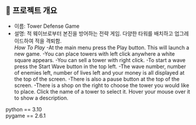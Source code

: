 ## 🧾 프로젝트 개요
- 이름: Tower Defense Game
- 설명: 적 웨이브로부터 본진을 방어하는 전략 게임. 다양한 타워를 배치하고 업그레이드하여 적을 격퇴함.   
*How To Play*
-At the main menu press the Play button. This will launch a new game.
-You can place towers with left click anywhere a white square appears.
-You can sell a tower with right click.
-To start a wave press the Start Wave button in the top left.
-The wave number, number of enemies left, number of lives left and your money is all displayed at the top of the screen.
-There is also a pause button at the top of the screen.
-There is a shop on the right to choose the tower you would like to place. Click the name of a tower to select it. Hover your mouse over it to show a description.
 
python == 3.10  
pygame == 2.6.1
